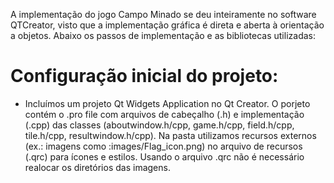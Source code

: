 A implementação do jogo Campo Minado se deu inteiramente no software QTCreator, visto que a implementação gráfica é direta e aberta à orientação a objetos. Abaixo os passos de implementação e as bibliotecas utilizadas:
<br>
# Configuração inicial do projeto:
- Incluímos um projeto Qt Widgets Application no Qt Creator.
O porjeto contém o .pro file com arquivos de cabeçalho (.h) e implementação (.cpp) das classes (aboutwindow.h/cpp, game.h/cpp, field.h/cpp, tile.h/cpp, resultwindow.h/cpp).
Na pasta utilizamos recursos externos (ex.: imagens como :images/Flag_icon.png) no arquivo de recursos (.qrc) para ícones e estilos. Usando o arquivo .qrc não é necessário realocar os diretórios das imagens.


